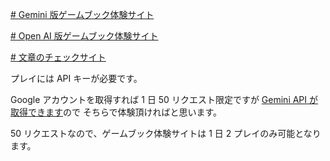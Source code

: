 [# Gemini 版ゲームブック体験サイト](https://uni928.github.io/GameBook/index3.html)

[# Open AI 版ゲームブック体験サイト](https://uni928.github.io/GameBook/index2.html)

[# 文章のチェックサイト](https://uni928.github.io/GameBook/index4.html)

プレイには API キーが必要です。

Google アカウントを取得すれば
1 日 50 リクエスト限定ですが [Gemini API が取得できます](https://aistudio.google.com/app/apikey?hl=ja)ので
そちらで体験頂ければと思います。

50 リクエストなので、ゲームブック体験サイトは 1 日 2 プレイのみ可能となります。
